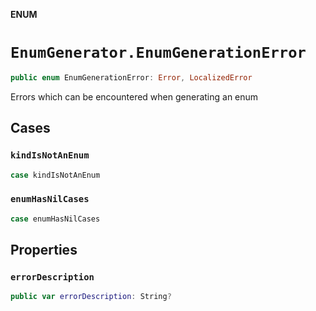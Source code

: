 **ENUM**

# `EnumGenerator.EnumGenerationError`

```swift
public enum EnumGenerationError: Error, LocalizedError
```

Errors which can be encountered when generating an enum

## Cases
### `kindIsNotAnEnum`

```swift
case kindIsNotAnEnum
```

### `enumHasNilCases`

```swift
case enumHasNilCases
```

## Properties
### `errorDescription`

```swift
public var errorDescription: String?
```
